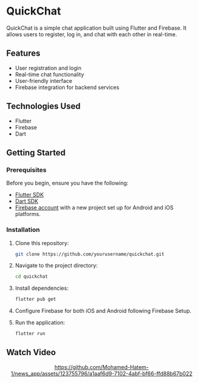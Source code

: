# QuickChat

QuickChat is a simple chat application built using Flutter and Firebase. It allows users to register, log in, and chat with each other in real-time.

## Features

- User registration and login
- Real-time chat functionality
- User-friendly interface
- Firebase integration for backend services

## Technologies Used

- Flutter
- Firebase
- Dart

## Getting Started

### Prerequisites

Before you begin, ensure you have the following:

- [Flutter SDK](https://flutter.dev/docs/get-started/install)
- [Dart SDK](https://dart.dev/get-dart)
- [Firebase account](https://firebase.google.com/) with a new project set up for Android and iOS platforms.

### Installation

1. Clone this repository:

   ```bash
   git clone https://github.com/yourusername/quickchat.git
2. Navigate to the project directory:
   ```bash
   cd quickchat
3. Install dependencies:
   ```bash
   flutter pub get
4. Configure Firebase for both iOS and Android following Firebase Setup.
5. Run the application:
   ```bash
   flutter run
## Watch Video
<div align="center">

https://github.com/Mohamed-Hatem-1/news_app/assets/123755796/a1aaf6d9-7102-4abf-bf66-ffd88b67b022

</div>
